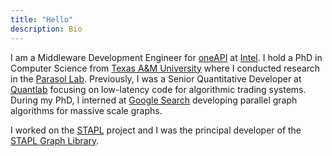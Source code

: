 ```yaml
---
title: "Hello"
description: Bio
---
```


I am a Middleware Development Engineer for [oneAPI](https://www.intel.com/content/www/us/en/developer/tools/oneapi/overview.html) at [Intel](https://www.intel.com/content/www/us/en/homepage.html). I hold a PhD in Computer Science from [Texas A&M University](https://engineering.tamu.edu/cse/index.html) where I conducted research in the [Parasol Lab](https://parasollab.web.illinois.edu). Previously, I was a Senior Quantitative Developer at [Quantlab](https://quantlab.com) focusing on low-latency code for algorithmic trading systems. During my PhD, I interned at [Google Search](https://ai.google/research/teams/algorithms-optimization/graph-mining) developing parallel graph algorithms for massive scale graphs.

I worked on the [STAPL](https://parasol-lab.gitlab.io/stapl-home) project and I was the principal developer of the [STAPL Graph Library](https://parasollab.web.illinois.edu/research/stapl/sgl).